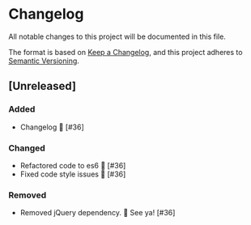 # Changelog
All notable changes to this project will be documented in this file.

The format is based on [Keep a Changelog](https://keepachangelog.com/en/1.0.0/),
and this project adheres to [Semantic Versioning](https://semver.org/spec/v2.0.0.html).

## [Unreleased]
### Added
- Changelog 📝 [#36]

### Changed
- Refactored code to es6 🎉 [#36]
- Fixed code style issues 💃 [#36]

### Removed
- Removed jQuery dependency. 👋 See ya! [#36]
